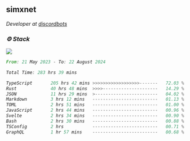 <h2>simxnet</h2>
<p><em>Developer at <a href="https://github.com/dbotslist">discordbots</a></p>

### ⚙️ Stack
![](https://skillicons.dev/icons?i=git,docker,js,ts,cloudflare,css,deno,express,cpp,rust,arduino,graphql,html,nestjs,react,apollo,bash,lua,nextjs,nodejs,ps,powershell,neovim,postgres,tailwind,prisma)

<!--START_SECTION:waka-->

```rust
From: 21 May 2023 - To: 22 August 2024

Total Time: 283 hrs 39 mins

TypeScript       205 hrs 42 mins >>>>>>>>>>>>>>>>>>-------   72.03 %
Rust             40 hrs 48 mins  >>>>---------------------   14.29 %
JSON             11 hrs 29 mins  >------------------------   04.02 %
Markdown         3 hrs 12 mins   -------------------------   01.13 %
TOML             2 hrs 51 mins   -------------------------   01.00 %
JavaScript       2 hrs 44 mins   -------------------------   00.96 %
Svelte           2 hrs 34 mins   -------------------------   00.90 %
Bash             2 hrs 30 mins   -------------------------   00.88 %
TSConfig         2 hrs           -------------------------   00.71 %
GraphQL          1 hr 57 mins    -------------------------   00.68 %
```

<!--END_SECTION:waka-->


<!--
<p align="center">
     <a href="https://discord.gg/HhybNhchcC"><img src="https://invidget.switchblade.xyz/sejc7TnX6N" align="center" ><a>
</p> 
-->

